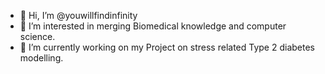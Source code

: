 - 👋 Hi, I’m @youwillfindinfinity
- 👀 I’m interested in merging Biomedical knowledge and computer science.
- 🌱 I’m currently working on my Project on stress related Type 2 diabetes modelling.

<!---
youwillfindinfinity/youwillfindinfinity is a ✨ special ✨ repository because its `README.md` (this file) appears on your GitHub profile.
You can click the Preview link to take a look at your changes.
--->
